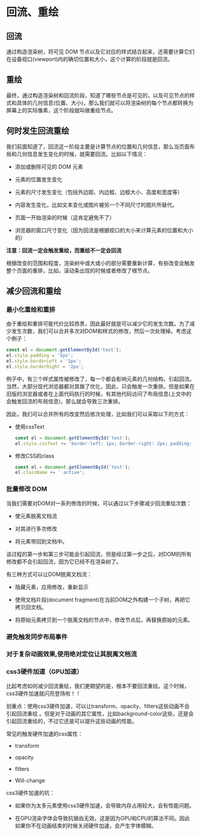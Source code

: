 # 回流、重绘

## 回流

通过构造渲染树，将可见 DOM 节点以及它对应的样式结合起来，还需要计算它们在设备视口(viewport)内的确切位置和大小，这个计算的阶段就是回流。

## 重绘

最终，通过构造渲染树和回流阶段，知道了哪些节点是可见的，以及可见节点的样式和具体的几何信息(位置、大小)，那么我们就可以将渲染树的每个节点都转换为屏幕上的实际像素，这个阶段就叫做重绘节点。

## 何时发生回流重绘

我们前面知道了，回流这一阶段主要是计算节点的位置和几何信息，那么当页面布局和几何信息发生变化的时候，就需要回流。比如以下情况：

* 添加或删除可见的 DOM 元素

* 元素的位置发生变化

* 元素的尺寸发生变化（包括外边距、内边框、边框大小、高度和宽度等）

* 内容发生变化，比如文本变化或图片被另一个不同尺寸的图片所替代。

* 页面一开始渲染的时候（这肯定避免不了）

* 浏览器的窗口尺寸变化（因为回流是根据视口的大小来计算元素的位置和大小的）

**注意：回流一定会触发重绘，而重绘不一定会回流**

根据改变的范围和程度，渲染树中或大或小的部分需要重新计算，有些改变会触发整个页面的重排，比如，滚动条出现的时候或者修改了根节点。

## 减少回流和重绘

### 最小化重绘和重排

由于重绘和重排可能代价比较昂贵，因此最好就是可以减少它的发生次数。为了减少发生次数，我们可以合并多次对DOM和样式的修改，然后一次处理掉。考虑这个例子：

```js
const el = document.getElementById('test');
el.style.padding = '5px';
el.style.borderLeft = '1px';
el.style.borderRight = '2px';
```

例子中，有三个样式属性被修改了，每一个都会影响元素的几何结构，引起回流。当然，大部分现代浏览器都对其做了优化，因此，只会触发一次重排。但是如果在旧版的浏览器或者在上面代码执行的时候，有其他代码访问了布局信息(上文中的会触发回流的布局信息)，那么就会导致三次重排。

因此，我们可以合并所有的改变然后依次处理，比如我们可以采取以下的方式：

* 使用cssText

  ```js
  const el = document.getElementById('test');
  el.style.cssText += 'border-left: 1px; border-right: 2px; padding: 5px;';
  ```

* 修改CSS的class

  ```js
  const el = document.getElementById('test');
  el.className += ' active';
  ```

### 批量修改 DOM

当我们需要对DOM对一系列修改的时候，可以通过以下步骤减少回流重绘次数：

* 使元素脱离文档流

* 对其进行多次修改

* 将元素带回到文档中。

该过程的第一步和第三步可能会引起回流，但是经过第一步之后，对DOM的所有修改都不会引起回流，因为它已经不在渲染树了。

有三种方式可以让DOM脱离文档流：

* 隐藏元素，应用修改，重新显示

* 使用文档片段(document fragment)在当前DOM之外构建一个子树，再把它拷贝回文档。

* 将原始元素拷贝到一个脱离文档的节点中，修改节点后，再替换原始的元素。

### 避免触发同步布局事件

### 对于复杂动画效果,使用绝对定位让其脱离文档流

### css3硬件加速（GPU加速）

比起考虑如何减少回流重绘，我们更期望的是，根本不要回流重绘。这个时候，css3硬件加速就闪亮登场啦！！

划重点：使用css3硬件加速，可以让transform、opacity、filters这些动画不会引起回流重绘 。但是对于动画的其它属性，比如background-color这些，还是会引起回流重绘的，不过它还是可以提升这些动画的性能。

常见的触发硬件加速的css属性：

* transform

* opacity

* filters

* Will-change

css3硬件加速的坑：

* 如果你为太多元素使用css3硬件加速，会导致内存占用较大，会有性能问题。

* 在GPU渲染字体会导致抗锯齿无效。这是因为GPU和CPU的算法不同。因此如果你不在动画结束的时候关闭硬件加速，会产生字体模糊。